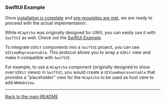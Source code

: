 ### SwiftUI Example

Once [installation is complete](../../README.md#installation) and [pre-requisites are met](../../README.md#installation), we are ready to proceed with the actual implementation:

While `HCaptcha` was originally designed for UIKit, you can easily use it with `SwiftUI` as well. Check out the [SwiftUI Example](./ContentView.swift).

To integrate `UIKit` components into a `SwiftUI` project, you can use `UIViewRepresentable`. This protocol allows you to wrap a `UIKit` view and make it compatible with `SwiftUI`. 

For example, to use a `HCaptcha` component (originally designed to show over `UIKit` views) in `SwiftUI`, you would create a `UIViewRepresentable` that provides a "placeholder" view for the `HCaptcha` to be used as host view to add `WKWebView`.

----

[Back to the main README](../../README.md)